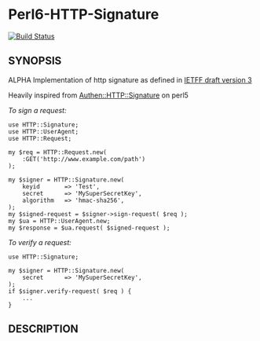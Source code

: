 # Perl6-HTTP-Signature

[![Build Status](https://travis-ci.org/pierre-vigier/Perl6-HTTP-Signature.svg?branch=master)](https://travis-ci.org/pierre-vigier/Perl6-HTTP-Signature)

## SYNOPSIS

ALPHA
Implementation of http signature as defined in [IETFF draft version 3](http://tools.ietf.org/html/draft-cavage-http-signatures-03)

Heavily inspired from [Authen::HTTP::Signature](https://github.com/mrallen1/Authen-HTTP-Signature) on perl5

*To sign a request:*
```perl6
use HTTP::Signature;
use HTTP::UserAgent;
use HTTP::Request;

my $req = HTTP::Request.new(
    :GET('http://www.example.com/path')
);

my $signer = HTTP::Signature.new(
    keyid       => 'Test',
    secret      => 'MySuperSecretKey',
    algorithm   => 'hmac-sha256',
);
my $signed-request = $signer->sign-request( $req );
my $ua = HTTP::UserAgent.new;
my $response = $ua.request( $signed-request );
```

*To verify a request:*

```perl6
use HTTP::Signature;

my $signer = HTTP::Signature.new(
    secret      => 'MySuperSecretKey',
);
if $signer.verify-request( $req ) {
    ...
}
```
## DESCRIPTION
